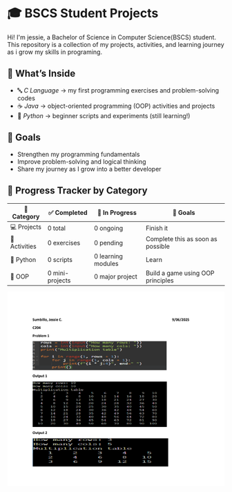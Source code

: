 # 🎓 BSCS Student Projects
Hi! I'm jessie, a Bachelor of Science in Computer Science(BSCS) student.
This repository is a collection of my projects, activities, and learning journey as i grow my skills in programing.

## 📌 What’s Inside
- 🔤 *C Language* → my first programming exercises and problem-solving codes  
- ☕ *Java* → object-oriented programming (OOP) activities and projects  
- 🐍 *Python* → beginner scripts and experiments (still learning!)  

## 🚀 Goals
- Strengthen my programming fundamentals  
- Improve problem-solving and logical thinking  
- Share my journey as I grow into a better developer  

## 🎯 Progress Tracker by Category

| 📂 Category       | ✅ Completed       | 🚧 In Progress     | 🎯 Goals                            |
|------------------|-------------------|--------------------|-------------------------------------|
| 💻 Projects       | 0 total           | 0 ongoing          | Finish it         |
| 🧠 Activities     | 0 exercises       | 0 pending          | Complete this as soon as possible    |
| 🐍 Python         | 0 scripts         | 0 learning modules | Learn        |
| 🧱 OOP            | 0 mini-projects   | 0 major project    | Build a game using OOP principles  |

![image alt](https://github.com/Bossing101/BSCS-student/blob/9be308b1dce4b968873735c83f24fb320341f8cc/%7B03BEEC68-BA64-4A3A-A727-802A49A5A36B%7D.png)
